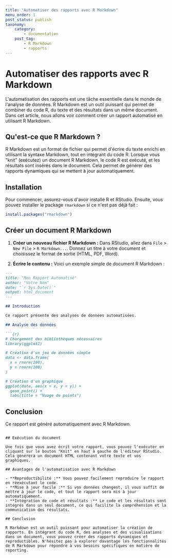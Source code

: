 ```yaml
---
title: "Automatiser des rapports avec R Markdown"
menu_order: 1
post_status: publish
taxonomy:
    category:
        - documentation
    post_tag:
        - R Markdown
        - rapports
---
```


# Automatiser des rapports avec R Markdown

L'automatisation des rapports est une tâche essentielle dans le monde de l'analyse de données. R Markdown est un outil puissant qui permet de combiner du code R, du texte et des résultats dans un même document. Dans cet article, nous allons voir comment créer un rapport automatisé en utilisant R Markdown.

## Qu'est-ce que R Markdown ?

R Markdown est un format de fichier qui permet d'écrire du texte enrichi en utilisant la syntaxe Markdown, tout en intégrant du code R. Lorsque vous "knit" (exécutez) un document R Markdown, le code R est exécuté, et les résultats sont insérés dans le document. Cela permet de générer des rapports dynamiques qui se mettent à jour automatiquement.

## Installation

Pour commencer, assurez-vous d'avoir installé R et RStudio. Ensuite, vous pouvez installer le package `rmarkdown` si ce n'est pas déjà fait :

```R
install.packages("rmarkdown")
```

## Créer un document R Markdown

1. **Créer un nouveau fichier R Markdown :** Dans RStudio, allez dans `File` > `New File` > `R Markdown...`. Donnez un titre à votre document et choisissez le format de sortie (HTML, PDF, Word).

2. **Écrire le contenu :** Voici un exemple simple de document R Markdown :

```markdown
---
title: "Mon Rapport Automatisé"
author: "Votre Nom"
date: "`r Sys.Date()`"
output: html_document
---

## Introduction

Ce rapport présente des analyses de données automatisées.

## Analyse des données

```{r}
# Chargement des bibliothèques nécessaires
library(ggplot2)

# Création d'un jeu de données simple
data <- data.frame(
  x = rnorm(100),
  y = rnorm(100)
)

# Création d'un graphique
ggplot(data, aes(x = x, y = y)) +
  geom_point() +
  labs(title = "Nuage de points")
```

## Conclusion

Ce rapport est généré automatiquement avec R Markdown.
```

## Exécution du document

Une fois que vous avez écrit votre rapport, vous pouvez l'exécuter en cliquant sur le bouton "Knit" en haut à gauche de l'éditeur RStudio. Cela générera un document HTML contenant votre texte et vos graphiques.

## Avantages de l'automatisation avec R Markdown

- **Reproductibilité :** Vous pouvez facilement reproduire le rapport en réexécutant le code.
- **Mise à jour facile :** Si vos données changent, il vous suffit de mettre à jour le code, et tout le rapport sera mis à jour automatiquement.
- **Intégration de code et résultats :** Le code et les résultats sont intégrés dans un seul document, ce qui facilite la compréhension et la communication des résultats.

## Conclusion

R Markdown est un outil puissant pour automatiser la création de rapports. En intégrant du code R, des analyses et des visualisations dans un document, vous pouvez créer des rapports dynamiques et reproductibles. N'hésitez pas à explorer davantage les fonctionnalités de R Markdown pour répondre à vos besoins spécifiques en matière de reporting.

